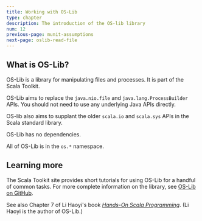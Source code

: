 ```yaml
---
title: Working with OS-Lib
type: chapter
description: The introduction of the OS-lib library
num: 12
previous-page: munit-assumptions
next-page: oslib-read-file
---
```


## What is OS-Lib?

OS-Lib is a library for manipulating files and processes. It is part of the Scala Toolkit.

OS-Lib aims to replace the `java.nio.file` and `java.lang.ProcessBuilder` APIs. You should not need to use any underlying Java APIs directly.

OS-lib also aims to supplant the older `scala.io` and `scala.sys` APIs in the Scala standard library.

OS-Lib has no dependencies.

All of OS-Lib is in the `os.*` namespace.

## Learning more

The Scala Toolkit site provides short tutorials for using OS-Lib for a handful of common tasks. For more complete information on the library, see [OS-Lib on GitHub](https://github.com/com-lihaoyi/os-lib).

See also Chapter 7 of Li Haoyi's book [_Hands-On Scala Programming_](https://www.handsonscala.com). (Li Haoyi is the author of OS-Lib.)

